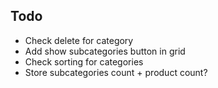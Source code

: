 ## Todo

- Check delete for category
- Add show subcategories button in grid
- Check sorting for categories
- Store subcategories count + product count?